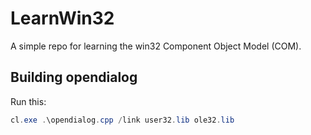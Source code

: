 # LearnWin32

A simple repo for learning the win32 Component Object Model (COM).

## Building opendialog

Run this:

```powershell
cl.exe .\opendialog.cpp /link user32.lib ole32.lib
```
